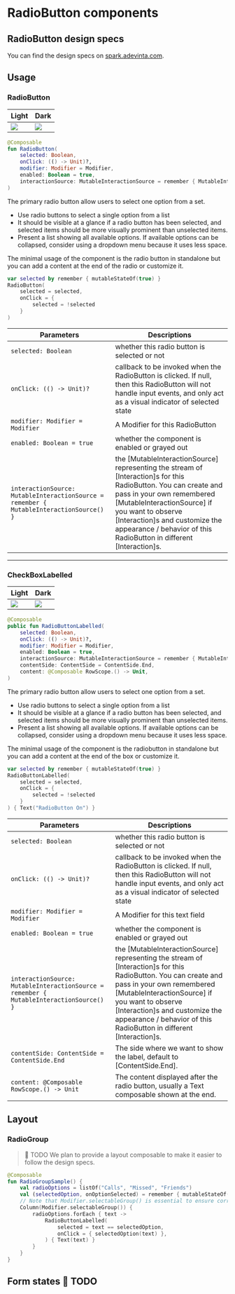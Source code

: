 # RadioButton components

## RadioButton design specs

You can find the design specs
on [spark.adevinta.com](https://spark.adevinta.com/1186e1705/p/98058f-radio-button/b/700a17).

## Usage

### RadioButton

| Light                                                                                                                                                                         | Dark                                                                                                                                                                         |
|-------------------------------------------------------------------------------------------------------------------------------------------------------------------------------|------------------------------------------------------------------------------------------------------------------------------------------------------------------------------|
| ![](../../../../../../../../../spark-screenshot-testing/src/test/snapshots/images/com.adevinta.spark_PreviewScreenshotTests_preview_tests_toggles_radiobutton_part_light.png) | ![](../../../../../../../../../spark-screenshot-testing/src/test/snapshots/images/com.adevinta.spark_PreviewScreenshotTests_preview_tests_toggles_radiobutton_part_dark.png) |

```kotlin
@Composable
fun RadioButton(
    selected: Boolean,
    onClick: (() -> Unit)?,
    modifier: Modifier = Modifier,
    enabled: Boolean = true,
    interactionSource: MutableInteractionSource = remember { MutableInteractionSource() },
)
```

The primary radio button allow users to select one option from a set.

- Use radio buttons to select a single option from a list
- It should be visible at a glance if a radio button has been selected, and selected items should be
  more visually prominent than unselected items.
- Present a list showing all available options. If available options can be collapsed, consider
  using a dropdown menu because it uses less space.

The minimal usage of the component is the radio button in standalone but you can add a content at
the end of the radio or customize it.

```kotlin
var selected by remember { mutableStateOf(true) }
RadioButton(
    selected = selected,
    onClick = {
        selected = !selected
    }
)
```

| Parameters                                                                              | Descriptions                                                                                                                                                                                                                                                                                            |
|-----------------------------------------------------------------------------------------|---------------------------------------------------------------------------------------------------------------------------------------------------------------------------------------------------------------------------------------------------------------------------------------------------------|
| `selected: Boolean`                                                                     | whether this radio button is selected or not                                                                                                                                                                                                                                                            |
| `onClick: (() -> Unit)?`                                                                | callback to be invoked when the RadioButton is clicked. If null, then this RadioButton will not handle input events, and only act as a visual indicator of selected state                                                                                                                               |
| `modifier: Modifier = Modifier`                                                         | A Modifier for this RadioButton                                                                                                                                                                                                                                                                         |
| `enabled: Boolean = true`                                                               | whether the component is enabled or grayed out                                                                                                                                                                                                                                                          |
| `interactionSource: MutableInteractionSource = remember { MutableInteractionSource() }` | the [MutableInteractionSource] representing the stream of [Interaction]s for this RadioButton. You can create and pass in your own remembered [MutableInteractionSource] if you want to observe [Interaction]s and customize the appearance / behavior of this RadioButton in different [Interaction]s. |

---

### CheckBoxLabelled

| Light                                                                                                                                                                                 | Dark                                                                                                                                                                                 |
|---------------------------------------------------------------------------------------------------------------------------------------------------------------------------------------|--------------------------------------------------------------------------------------------------------------------------------------------------------------------------------------|
| ![](../../../../../../../../../spark-screenshot-testing/src/test/snapshots/images/com.adevinta.spark_PreviewScreenshotTests_preview_tests_toggles_radiobuttonlabelled_part_light.png) | ![](../../../../../../../../../spark-screenshot-testing/src/test/snapshots/images/com.adevinta.spark_PreviewScreenshotTests_preview_tests_toggles_radiobuttonlabelled_part_dark.png) |

```kotlin
@Composable
public fun RadioButtonLabelled(
    selected: Boolean,
    onClick: (() -> Unit)?,
    modifier: Modifier = Modifier,
    enabled: Boolean = true,
    interactionSource: MutableInteractionSource = remember { MutableInteractionSource() },
    contentSide: ContentSide = ContentSide.End,
    content: @Composable RowScope.() -> Unit,
)
```

The primary radio button allow users to select one option from a set.

- Use radio buttons to select a single option from a list
- It should be visible at a glance if a radio button has been selected, and selected items should be
  more visually prominent than unselected items.
- Present a list showing all available options. If available options can be collapsed, consider
  using a dropdown menu because it uses less space.

The minimal usage of the component is the radiobutton in standalone but you can add a content at the
end of the box or customize it.

```kotlin
var selected by remember { mutableStateOf(true) }
RadioButtonLabelled(
    selected = selected,
    onClick = {
        selected = !selected
    }
) { Text("RadioButton On") }
```

| Parameters                                                                              | Descriptions                                                                                                                                                                                                                                                                                            |
|-----------------------------------------------------------------------------------------|---------------------------------------------------------------------------------------------------------------------------------------------------------------------------------------------------------------------------------------------------------------------------------------------------------|
| `selected: Boolean`                                                                     | whether this radio button is selected or not                                                                                                                                                                                                                                                            |
| `onClick: (() -> Unit)?`                                                                | callback to be invoked when the RadioButton is clicked. If null, then this RadioButton will not handle input events, and only act as a visual indicator of selected state                                                                                                                               |
| `modifier: Modifier = Modifier`                                                         | A Modifier for this text field                                                                                                                                                                                                                                                                          |
| `enabled: Boolean = true`                                                               | whether the component is enabled or grayed out                                                                                                                                                                                                                                                          |
| `interactionSource: MutableInteractionSource = remember { MutableInteractionSource() }` | the [MutableInteractionSource] representing the stream of [Interaction]s for this RadioButton. You can create and pass in your own remembered [MutableInteractionSource] if you want to observe [Interaction]s and customize the appearance / behavior of this RadioButton in different [Interaction]s. |
| `contentSide: ContentSide = ContentSide.End`                                            | The side where we want to show the label, default to [ContentSide.End].                                                                                                                                                                                                                                 |
| `content: @Composable RowScope.() -> Unit`                                              | The content displayed after the radio button, usually a Text composable shown at the end.                                                                                                                                                                                                               |                                                                                                                                                                                                                                                                                                    |

## Layout

### RadioGroup

> 🚀 TODO
> We plan to provide a layout composable to make it easier to follow the design specs.

```kotlin
@Composable
fun RadioGroupSample() {
    val radioOptions = listOf("Calls", "Missed", "Friends")
    val (selectedOption, onOptionSelected) = remember { mutableStateOf(radioOptions[0]) }
    // Note that Modifier.selectableGroup() is essential to ensure correct accessibility behavior
    Column(Modifier.selectableGroup()) {
        radioOptions.forEach { text ->
            RadioButtonLabelled(
                selected = text == selectedOption,
                onClick = { selectedOption(text) },
            ) { Text(text) }
        }
    }
}
```

## Form states 🚀 TODO
